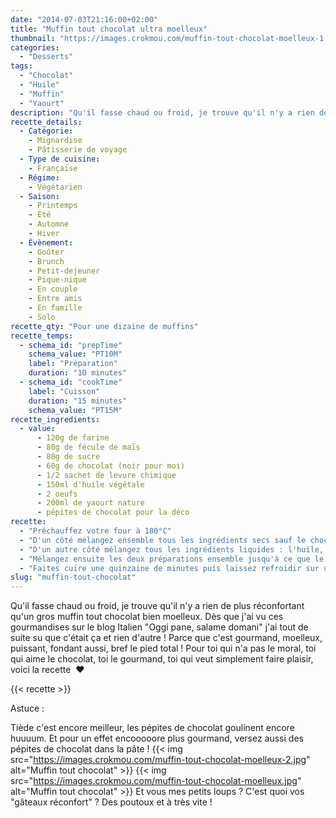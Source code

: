```yaml
---
date: "2014-07-03T21:16:00+02:00"
title: "Muffin tout chocolat ultra moelleux"
thumbnail: "https://images.crokmou.com/muffin-tout-chocolat-moelleux-1.jpg"
categories:
  - "Desserts"
tags:
  - "Chocolat"
  - "Huile"
  - "Muffin"
  - "Yaourt"
description: "Qu'il fasse chaud ou froid, je trouve qu'il n'y a rien de plus réconfortant qu'un gros muffin tout chocolat bien moelleux."
recette_details:
  - Catégorie:
    - Mignardise
    - Pâtisserie de voyage
  - Type de cuisine:
    - Française
  - Régime:
    - Végétarien
  - Saison:
    - Printemps
    - Été
    - Automne
    - Hiver
  - Évènement:
    - Goûter
    - Brunch
    - Petit-dejeuner
    - Pique-nique
    - En couple
    - Entre amis
    - En famille
    - Solo
recette_qty: "Pour une dizaine de muffins"
recette_temps:
  - schema_id: "prepTime"
    schema_value: "PT10M"
    label: "Préparation"
    duration: "10 minutes"
  - schema_id: "cookTime"
    label: "Cuisson"
    duration: "15 minutes"
    schema_value: "PT15M"
recette_ingredients:
  - value:
      - 120g de farine
      - 80g de fécule de maïs
      - 80g de sucre
      - 60g de chocolat (noir pour moi)
      - 1/2 sachet de levure chimique
      - 150ml d'huile végétale
      - 2 oeufs
      - 200ml de yaourt nature
      - pépites de chocolat pour la déco
recette:
  - "Préchauffez votre four à 180°C"
  - "D'un côté mélangez ensemble tous les ingrédients secs sauf le chocolat"
  - "D'un autre côté mélangez tous les ingrédients liquides : l'huile, les oeufs et le yaourt. Dans un bol, faites fondre 1min au micro-ondes le chocolat en morceaux (ajoutez un petit peu d'eau ce sera plus simple) puis ajoutez celui-ci à la préparation liquide."
  - "Mélangez ensuite les deux préparations ensemble jusqu'à ce que le tout soit homogène puis versez dans vos moules à muffins. Disposez un peu beaucoup de pépites de chocolat sur le dessus"
  - "Faites cuire une quinzaine de minutes puis laissez refroidir sur une grille."
slug: "muffin-tout-chocolat"
---
```


Qu'il fasse chaud ou froid, je trouve qu'il n'y a rien de plus réconfortant qu'un gros muffin tout chocolat bien moelleux. Dès que j'ai vu ces gourmandises sur le blog Italien "Oggi pane, salame domani" j'ai tout de suite su que c'était ça et rien d'autre ! Parce que c'est gourmand, moelleux, puissant, fondant aussi, bref le pied total ! Pour toi qui n'a pas le moral, toi qui aime le chocolat, toi le gourmand, toi qui veut simplement faire plaisir, voici la recette  ❤

{{< recette >}}

Astuce :

Tiède c'est encore meilleur, les pépites de chocolat goulinent encore huuuum. Et pour un effet encooooore plus gourmand, versez aussi des pépites de chocolat dans la pâte ! {{< img src="https://images.crokmou.com/muffin-tout-chocolat-moelleux-2.jpg" alt="Muffin tout chocolat" >}} {{< img src="https://images.crokmou.com/muffin-tout-chocolat-moelleux.jpg" alt="Muffin tout chocolat" >}} Et vous mes petits loups ? C'est quoi vos "gâteaux réconfort" ? Des poutoux et à très vite !
